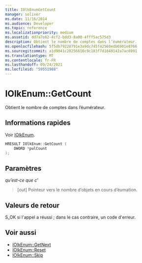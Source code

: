 ```yaml
---
title: IOlkEnumGetCount
manager: soliver
ms.date: 11/16/2014
ms.audience: Developer
ms.topic: reference
ms.localizationpriority: medium
ms.assetid: dd7a7e62-4cf2-bdd3-8a00-4fff5ac575d3
description: Obtient le nombre de comptes dans l’éumérateur.
ms.openlocfilehash: 5f5db79228791e3a9dc745f42560edb6901e8766
ms.sourcegitcommit: a1d9041c20256616c9c183f7d1049142a7ac6991
ms.translationtype: MT
ms.contentlocale: fr-FR
ms.lasthandoff: 09/24/2021
ms.locfileid: "59551988"
---
```

# <a name="iolkenumgetcount"></a>IOlkEnum::GetCount

Obtient le nombre de comptes dans l’éumérateur.
  
## <a name="quick-info"></a>Informations rapides

Voir [IOlkEnum](iolkenum.md).
  
```cpp
HRESULT IOlkEnum::GetCount ( 
    DWORD *pulCount 
);

```

## <a name="parameters"></a>Paramètres

_qu’est-ce que c'_
  
> [out] Pointeur vers le nombre d’objets en cours d’éumation.
    
## <a name="return-values"></a>Valeurs de retour

S_OK si l'appel a réussi ; dans le cas contraire, un code d'erreur.
  
## <a name="see-also"></a>Voir aussi

- [IOlkEnum::GetNext](iolkenum-getnext.md)  
- [IOlkEnum::Reset](iolkenum-reset.md) 
- [IOlkEnum::Skip](iolkenum-skip.md)

